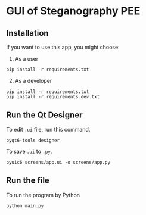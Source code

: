 # GUI of Steganography PEE

## Installation

If you want to use this app, you might choose:

1. As a user

```
pip install -r requirements.txt
```

2. As a developer

```
pip install -r requirements.txt
pip install -r requirements.dev.txt
```

## Run the Qt Designer

To edit `.ui` file, run this command.

```
pyqt6-tools designer
```

To save `.ui` to `.py`.

```
pyuic6 screens/app.ui -o screens/app.py
```

## Run the file

To run the program by Python

```
python main.py
```
